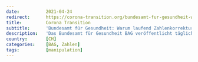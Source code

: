 ```yaml
---
date:          2021-04-24
redirect:      https://corona-transition.org/bundesamt-fur-gesundheit-warum-laufend-zahlenkorrekturen
title:         Corona Transition
subtitle:      'Bundesamt für Gesundheit: Warum laufend Zahlenkorrekturen?'
description:   'Das Bundesamt für Gesundheit BAG veröffentlicht täglich auf seiner Webseite umfangreiche Zahlen, zum Beispiel Anzahl neuer positiver PCR-Tests (...)'
country:       [CH]
categories:    [BAG, Zahlen]
tags:          [manipulation]
---
```

